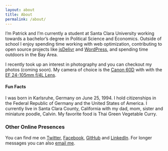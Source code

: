 ```yaml
---
layout: about
title: About
permalink: /about/
---
```


I’m Patrick and I’m currently a student at Santa Clara University working towards a bachelor’s degree in Political Science and Economics. Outside of school I enjoy spending time working with web optimization, contributing to open source projects like [jsDelivr](http://jsdelivr.com) and [WordPress](http://wordpress.org/support/profile/instovo), and spending time outdoors in the Bay Area.

I recently took up an interest in photography and you can checkout my photos (coming soon). My camera of choice is the [Canon 60D](http://en.wikipedia.org/wiki/Canon_EOS_60D) with with the [EF 24-105mm f/4L Lens](http://www.kenrockwell.com/canon/lenses/24-105mm.htm#intro). 

#### **Fun Facts**

I was born in Karlsruhe, Germany on June 25, 1994. I hold citizenships in the Federal Republic of Germany and the United States of America. I currently live in Santa Clara County, California with my dad, mom, sister and miniature poodle, Calvin. My favorite food is Thai Green Vegetable Curry. 

### Other Online Presences

You can find me on [Twitter](https://twitter.com/pnommensen), [Facebook](https://facebook.com/pnommensen), [GitHub](https://github.com/pnommensen) and [LinkedIn](https://linkedin.com/in/pnommensen). For longer messages you can also [email me](mailto:patrick@nommensen.us). 
